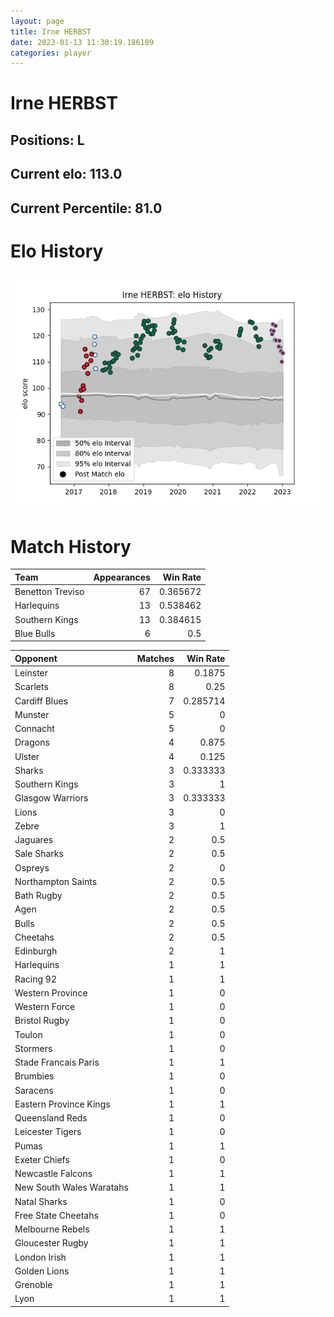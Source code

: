 ```yaml
---  
layout: page  
title: Irne HERBST  
date: 2023-01-13 11:30:19.186109  
categories: player  
---
```

# Irne HERBST

## Positions: L

## Current elo: 113.0

## Current Percentile: 81.0

# Elo History


![elo history](history_IrneHERBST.png)
# Match History


| Team             |   Appearances |   Win Rate |
|:-----------------|--------------:|-----------:|
| Benetton Treviso |            67 |   0.365672 |
| Harlequins       |            13 |   0.538462 |
| Southern Kings   |            13 |   0.384615 |
| Blue Bulls       |             6 |   0.5      |

| Opponent                 |   Matches |   Win Rate |
|:-------------------------|----------:|-----------:|
| Leinster                 |         8 |   0.1875   |
| Scarlets                 |         8 |   0.25     |
| Cardiff Blues            |         7 |   0.285714 |
| Munster                  |         5 |   0        |
| Connacht                 |         5 |   0        |
| Dragons                  |         4 |   0.875    |
| Ulster                   |         4 |   0.125    |
| Sharks                   |         3 |   0.333333 |
| Southern Kings           |         3 |   1        |
| Glasgow Warriors         |         3 |   0.333333 |
| Lions                    |         3 |   0        |
| Zebre                    |         3 |   1        |
| Jaguares                 |         2 |   0.5      |
| Sale Sharks              |         2 |   0.5      |
| Ospreys                  |         2 |   0        |
| Northampton Saints       |         2 |   0.5      |
| Bath Rugby               |         2 |   0.5      |
| Agen                     |         2 |   0.5      |
| Bulls                    |         2 |   0.5      |
| Cheetahs                 |         2 |   0.5      |
| Edinburgh                |         2 |   1        |
| Harlequins               |         1 |   1        |
| Racing 92                |         1 |   1        |
| Western Province         |         1 |   0        |
| Western Force            |         1 |   0        |
| Bristol Rugby            |         1 |   0        |
| Toulon                   |         1 |   0        |
| Stormers                 |         1 |   0        |
| Stade Francais Paris     |         1 |   1        |
| Brumbies                 |         1 |   0        |
| Saracens                 |         1 |   0        |
| Eastern Province Kings   |         1 |   1        |
| Queensland Reds          |         1 |   0        |
| Leicester Tigers         |         1 |   0        |
| Pumas                    |         1 |   1        |
| Exeter Chiefs            |         1 |   0        |
| Newcastle Falcons        |         1 |   1        |
| New South Wales Waratahs |         1 |   1        |
| Natal Sharks             |         1 |   0        |
| Free State Cheetahs      |         1 |   0        |
| Melbourne Rebels         |         1 |   1        |
| Gloucester Rugby         |         1 |   1        |
| London Irish             |         1 |   1        |
| Golden Lions             |         1 |   1        |
| Grenoble                 |         1 |   1        |
| Lyon                     |         1 |   1        |